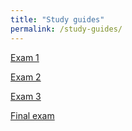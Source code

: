 ```yaml
---
title: "Study guides"
permalink: /study-guides/
---
```


[Exam 1](exam1/)

[Exam 2](exam2/)

[Exam 3](exam3/)

[Final exam](final/)
